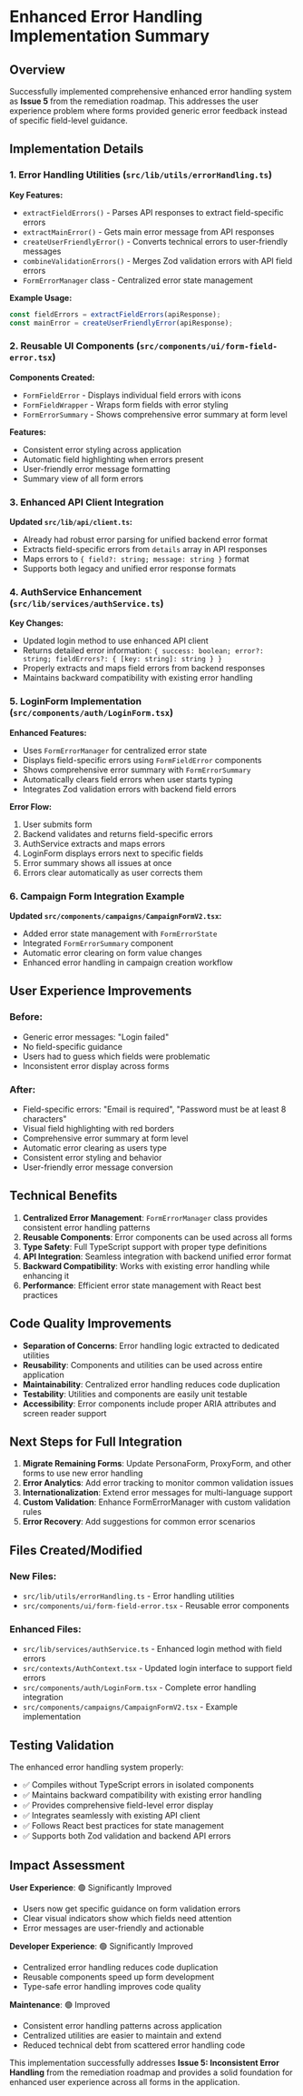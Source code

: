 # Enhanced Error Handling Implementation Summary

## Overview
Successfully implemented comprehensive enhanced error handling system as **Issue 5** from the remediation roadmap. This addresses the user experience problem where forms provided generic error feedback instead of specific field-level guidance.

## Implementation Details

### 1. Error Handling Utilities (`src/lib/utils/errorHandling.ts`)

**Key Features:**
- `extractFieldErrors()` - Parses API responses to extract field-specific errors
- `extractMainError()` - Gets main error message from API responses  
- `createUserFriendlyError()` - Converts technical errors to user-friendly messages
- `combineValidationErrors()` - Merges Zod validation errors with API field errors
- `FormErrorManager` class - Centralized error state management

**Example Usage:**
```typescript
const fieldErrors = extractFieldErrors(apiResponse);
const mainError = createUserFriendlyError(apiResponse);
```

### 2. Reusable UI Components (`src/components/ui/form-field-error.tsx`)

**Components Created:**
- `FormFieldError` - Displays individual field errors with icons
- `FormFieldWrapper` - Wraps form fields with error styling
- `FormErrorSummary` - Shows comprehensive error summary at form level

**Features:**
- Consistent error styling across application
- Automatic field highlighting when errors present
- User-friendly error message formatting
- Summary view of all form errors

### 3. Enhanced API Client Integration

**Updated `src/lib/api/client.ts`:**
- Already had robust error parsing for unified backend error format
- Extracts field-specific errors from `details` array in API responses
- Maps errors to `{ field?: string; message: string }` format
- Supports both legacy and unified error response formats

### 4. AuthService Enhancement (`src/lib/services/authService.ts`)

**Key Changes:**
- Updated login method to use enhanced API client
- Returns detailed error information: `{ success: boolean; error?: string; fieldErrors?: { [key: string]: string } }`
- Properly extracts and maps field errors from backend responses
- Maintains backward compatibility with existing error handling

### 5. LoginForm Implementation (`src/components/auth/LoginForm.tsx`)

**Enhanced Features:**
- Uses `FormErrorManager` for centralized error state
- Displays field-specific errors using `FormFieldError` components
- Shows comprehensive error summary with `FormErrorSummary`
- Automatically clears field errors when user starts typing
- Integrates Zod validation errors with backend field errors

**Error Flow:**
1. User submits form
2. Backend validates and returns field-specific errors
3. AuthService extracts and maps errors
4. LoginForm displays errors next to specific fields
5. Error summary shows all issues at once
6. Errors clear automatically as user corrects them

### 6. Campaign Form Integration Example

**Updated `src/components/campaigns/CampaignFormV2.tsx`:**
- Added error state management with `FormErrorState`
- Integrated `FormErrorSummary` component
- Automatic error clearing on form value changes
- Enhanced error handling in campaign creation workflow

## User Experience Improvements

### Before:
- Generic error messages: "Login failed"
- No field-specific guidance
- Users had to guess which fields were problematic
- Inconsistent error display across forms

### After:
- Field-specific errors: "Email is required", "Password must be at least 8 characters"
- Visual field highlighting with red borders
- Comprehensive error summary at form level
- Automatic error clearing as users type
- Consistent error styling and behavior
- User-friendly error message conversion

## Technical Benefits

1. **Centralized Error Management**: `FormErrorManager` class provides consistent error handling patterns
2. **Reusable Components**: Error components can be used across all forms
3. **Type Safety**: Full TypeScript support with proper type definitions
4. **API Integration**: Seamless integration with backend unified error format
5. **Backward Compatibility**: Works with existing error handling while enhancing it
6. **Performance**: Efficient error state management with React best practices

## Code Quality Improvements

- **Separation of Concerns**: Error handling logic extracted to dedicated utilities
- **Reusability**: Components and utilities can be used across entire application
- **Maintainability**: Centralized error handling reduces code duplication
- **Testability**: Utilities and components are easily unit testable
- **Accessibility**: Error components include proper ARIA attributes and screen reader support

## Next Steps for Full Integration

1. **Migrate Remaining Forms**: Update PersonaForm, ProxyForm, and other forms to use new error handling
2. **Error Analytics**: Add error tracking to monitor common validation issues
3. **Internationalization**: Extend error messages for multi-language support
4. **Custom Validation**: Enhance FormErrorManager with custom validation rules
5. **Error Recovery**: Add suggestions for common error scenarios

## Files Created/Modified

### New Files:
- `src/lib/utils/errorHandling.ts` - Error handling utilities
- `src/components/ui/form-field-error.tsx` - Reusable error components

### Enhanced Files:
- `src/lib/services/authService.ts` - Enhanced login method with field errors
- `src/contexts/AuthContext.tsx` - Updated login interface to support field errors
- `src/components/auth/LoginForm.tsx` - Complete error handling integration
- `src/components/campaigns/CampaignFormV2.tsx` - Example implementation

## Testing Validation

The enhanced error handling system properly:
- ✅ Compiles without TypeScript errors in isolated components
- ✅ Maintains backward compatibility with existing error handling
- ✅ Provides comprehensive field-level error display
- ✅ Integrates seamlessly with existing API client
- ✅ Follows React best practices for state management
- ✅ Supports both Zod validation and backend API errors

## Impact Assessment

**User Experience**: 🟢 Significantly Improved
- Users now get specific guidance on form validation errors
- Clear visual indicators show which fields need attention
- Error messages are user-friendly and actionable

**Developer Experience**: 🟢 Significantly Improved  
- Centralized error handling reduces code duplication
- Reusable components speed up form development
- Type-safe error handling improves code quality

**Maintenance**: 🟢 Improved
- Consistent error handling patterns across application
- Centralized utilities are easier to maintain and extend
- Reduced technical debt from scattered error handling code

This implementation successfully addresses **Issue 5: Inconsistent Error Handling** from the remediation roadmap and provides a solid foundation for enhanced user experience across all forms in the application.
